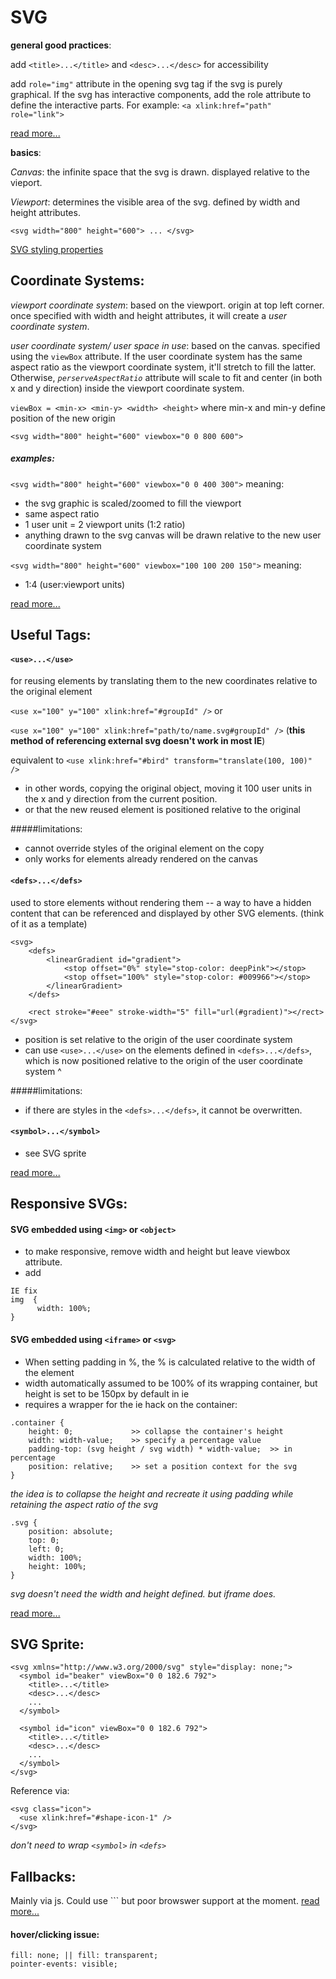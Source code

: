 SVG
======
**general good practices**:

add `<title>...</title>` and `<desc>...</desc>` for accessibility

add `role="img"` attribute in the opening svg tag if the svg is purely graphical.
If the svg has interactive components, add the role attribute to define the interactive parts. For example: ``<a xlink:href="path" role="link">``

[read more...](http://www.sitepoint.com/tips-accessible-svg/)

**basics**:

_Canvas_: the infinite space that the svg is drawn. displayed relative to the vieport.

_Viewport_: determines the visible area of the svg. defined by width and height attributes.

`<svg width="800" height="600"> ... </svg>`

[SVG styling properties](http://www.w3.org/TR/SVG/styling.html#SVGStylingProperties)

Coordinate Systems:
-----
_viewport coordinate system_: based on the viewport. origin at top left corner. once specified with width and height attributes, it will create a _user coordinate system_.

_user coordinate system/ user space in use_: based on the canvas. specified using the `viewBox` attribute. If the user coordinate system has the same aspect ratio as the viewport coordinate system, it'll stretch to fill the latter. Otherwise, _`perserveAspectRatio`_ attribute will scale to fit and center (in both x and y direction) inside the viewport coordinate system.

`viewBox = <min-x> <min-y> <width> <height>`
where min-x and min-y define position of the new origin

`<svg width="800" height="600" viewbox="0 0 800 600">`

##### examples:
`<svg width="800" height="600" viewbox="0 0 400 300">`
meaning:
- the svg graphic is scaled/zoomed to fill the viewport
- same aspect ratio
- 1 user unit = 2 viewport units (1:2 ratio)
- anything drawn to the svg canvas will be drawn relative to the new user coordinate system

`<svg width="800" height="600" viewbox="100 100 200 150">`
meaning:
-   1:4 (user:viewport units)

[read more...](http://sarasoueidan.com/blog/svg-coordinate-systems/)

Useful Tags:
-----
#### `<use>...</use>`
for reusing elements by translating them to the new coordinates relative to the original element

`<use x="100" y="100" xlink:href="#groupId" />`
or

`<use x="100" y="100" xlink:href="path/to/name.svg#groupId" />` (**this method of referencing external svg doesn't work in most IE**)

equivalent to `<use xlink:href="#bird" transform="translate(100, 100)" />`
- in other words, copying the original object, moving it 100 user units in the x and y direction from the current position.
- or that the new reused element is positioned relative to the original

#####limitations:
- cannot override styles of the original element on the copy
- only works for elements already rendered on the canvas

#### `<defs>...</defs>`
used to store elements without rendering them -- a way to have a hidden content that can be referenced and displayed by other SVG elements. (think of it as a template)

```
<svg>
    <defs>
        <linearGradient id="gradient">
            <stop offset="0%" style="stop-color: deepPink"></stop>
            <stop offset="100%" style="stop-color: #009966"></stop>
        </linearGradient>
    </defs>

    <rect stroke="#eee" stroke-width="5" fill="url(#gradient)"></rect>
</svg>
```

- position is set relative to the origin of the user coordinate system
- can use `<use>...</use>` on the elements defined in `<defs>...</defs>`, which is now positioned relative to the origin of the user coordinate system ^

#####limitations:
- if there are styles in the `<defs>...</defs>`, it cannot be overwritten.

#### `<symbol>...</symbol>`
- see SVG sprite

[read more...](http://sarasoueidan.com/blog/structuring-grouping-referencing-in-svg/)

Responsive SVGs:
----
#### SVG embedded using `<img>` or `<object>`
- to make responsive, remove width and height but leave viewbox attribute.
- add
```
IE fix
img  {
      width: 100%;
}
```

#### SVG embedded using `<iframe>` or `<svg>`
- When setting padding in %, the % is calculated relative to the width of the element
- width automatically assumed to be 100% of its wrapping container, but height is set to be 150px by default in ie
- requires a wrapper for the ie hack
on the container:

```
.container {
    height: 0;             >> collapse the container's height
    width: width-value;    >> specify a percentage value
    padding-top: (svg height / svg width) * width-value;  >> in percentage
    position: relative;    >> set a position context for the svg
}
```
_the idea is to collapse the height and recreate it using padding while retaining the aspect ratio of the svg_

```
.svg {
    position: absolute;
    top: 0;
    left: 0;
    width: 100%;
    height: 100%;
}
```
_svg doesn't need the width and height defined. but iframe does._

[read more...](http://tympanus.net/codrops/2014/08/19/making-svgs-responsive-with-css/)

SVG Sprite:
-----
```
<svg xmlns="http://www.w3.org/2000/svg" style="display: none;">
  <symbol id="beaker" viewBox="0 0 182.6 792">
    <title>...</title>
    <desc>...</desc>
    ...
  </symbol>

  <symbol id="icon" viewBox="0 0 182.6 792">
    <title>...</title>
    <desc>...</desc>
    ...
  </symbol>
</svg>
```
Reference via:
```
<svg class="icon">
  <use xlink:href="#shape-icon-1" />
</svg>
```
_don't need to wrap `<symbol>` in `<defs>`_

Fallbacks:
-----
Mainly via js. Could use ``<picture>` but poor browswer support at the moment. [read more...](http://sarasoueidan.com/blog/svg-picture/)

#### hover/clicking issue:
```
fill: none; || fill: transparent;
pointer-events: visible;
```
